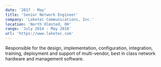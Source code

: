 ```yaml
---
date: '2017 - May'
title: 'Senior Network Engineer'
company: 'Laketec Communications, Inc.'
location: 'North Olmsted, OH'
range: 'July 2014 - May 2018'
url: 'https://www.laketec.com'
---
```


Responsible for the design, implementation, configuration, integration, training, deployment and support of multi-vendor, best in class network hardware and management software.
